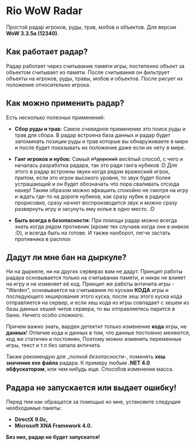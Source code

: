 # Rio WoW Radar
Простой радар игроков, руды, трав, мобов и объектов. Для версии __WoW 3.3.5a (12340)__.

## Как работает радар?
Радар работает через считывание памяти игры, постепенно объект за
объектом считывает из памяти. После считывания он фильтрует объекты
на игроков, руды, травы, мобов и объектов. После рисует их положение
относительно игрока.



## Как можно применить радар?
Есть несколько полезных применений:
* __Сбор руды и трав:__
  Самое очевидное применение это поиск руды и трав для сбора.
  В радар встроена база данных и радар будет запоминать позиции
  руды и трав которые вы обнаруживаете в мире и после будет показывать
  их положение даже если их нету в мире.

* __Ганг игроков и нубов:__ 
  Самый ~~п*дорский~~ весёлый способ, c чего и началась разработка радара,
  так это ради ганга нубиков :D
  Для этого в радар встроены звуки когда рядом вражеский игрок, притом,
  если это игрок высокого уровня, то звук будет более устрашающий и он
  будет обозначать что пора сваливать отсюда нахер!
  Таким образом можно афкашить спокойно не смотря на игру и ждать где-то
  на дороге нубиков, как сразу нубик в радиусе прорисовке, сразу начнет
  воспроизводится звук и можно сразу развернуть игру и засунуть ему копье
  в одно место. :D
  
* __Быть всегда в безопасности:__
  При помощи радар можно всегда знать когда рядом противник (кроме тех случаев
  когда они в инвизе :D), и всегда быть на готове.
  И также наоборот, легче застать противника в расплох
  
  
  
## Дадут ли мне бан на дыркуле?
Ни на дыркеле, ни на других серверах вам не дадут.
Принцип работы радара основывается только на считывании памяти, и никак не
влияет на игру и не изменяет её код.
 Принцип же работы античита игры - "Warden", основывается на считывания по кускам
__КОДА__ игры и последующего хеширования этого куска, после хеш этого куска кода
отправляется на сервер, и если хеш кода из игры совпадает с хешем из базы данных
хешей читов сервера, то вы отправляетесь парится в баню. Ничего особо сложного.

Причем важно знать, варден детектит только изменение __кода__ игры, не __данных__!
Отличие кода и данных в том, что данные постоянно меняются, код же статичен и постоянен,
Поэтому можно изменять переменные игры, текст и т.п без запала античита.

Также рекомендую для __полной безопасности_-, поменять __хеш значение exe файла__ радара.
К примеру любым __.NET 4.0 обфускатором__, или чем нибудь еще. Способов изменения масса.



## Радара не запускается или выдает ошибку!
Перед тем как обращатся за помощью ко мне, установите следущие необходимые пакеты:
* __DirectX 9.0c,__
* __Microsoft XNA Framework 4.0.__

__Без них, радар не будет запускатся!__

